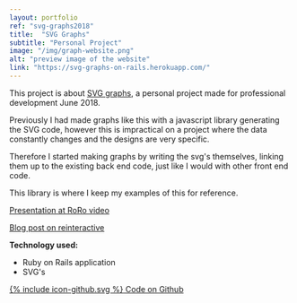 ```yaml
---
layout: portfolio
ref: "svg-graphs2018"
title:  "SVG Graphs"
subtitle: "Personal Project"
image: "/img/graph-website.png"
alt: "preview image of the website"
link: "https://svg-graphs-on-rails.herokuapp.com/"
---
```


This project is about [SVG graphs](https://svg-graphs-on-rails.herokuapp.com/), a personal project made for professional development June 2018.

Previously I had made graphs like this with a javascript library generating the SVG code, however this is impractical on a project where the data constantly changes and the designs are very specific.

Therefore I started making graphs by writing the svg's themselves, linking them up to the existing back end code, just like I would with other front end code.

This library is where I keep my examples of this for reference.

[Presentation at RoRo video](/presentations/#presenting-svg)

[Blog post on reinteractive](https://reinteractive.com/posts/349-presenting-svg-graphs)


**Technology used:**
 - Ruby on Rails application
 - SVG's

<a href="https://github.com/Rhiana/presenting_graphs" target="_blank">
  <span class="icon icon--github">{% include icon-github.svg %}</span>
  Code on Github
</a>
